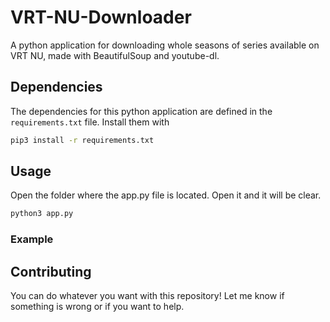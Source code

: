 # VRT-NU-Downloader
A python application for downloading whole seasons of series available on VRT NU, made with BeautifulSoup and youtube-dl.

## Dependencies

The dependencies for this python application are defined in the `requirements.txt` file. Install them with

```bash
pip3 install -r requirements.txt
```

## Usage

Open the folder where the app.py file is located. Open it and it will be clear.

```bash
python3 app.py
```
### Example


## Contributing
You can do whatever you want with this repository! Let me know if something is wrong or if you want to help.
